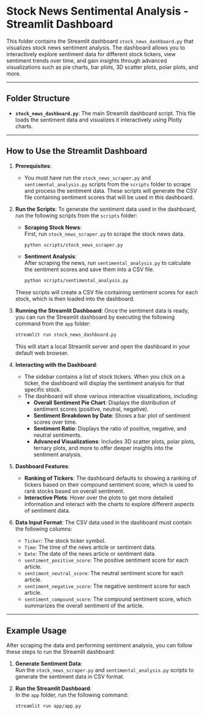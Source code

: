 # Stock News Sentimental Analysis - Streamlit Dashboard

This folder contains the Streamlit dashboard `stock_news_dashboard.py` that visualizes stock news sentiment analysis. The dashboard allows you to interactively explore sentiment data for different stock tickers, view sentiment trends over time, and gain insights through advanced visualizations such as pie charts, bar plots, 3D scatter plots, polar plots, and more.

---

## Folder Structure

- **`stock_news_dashboard.py`**: The main Streamlit dashboard script. This file loads the sentiment data and visualizes it interactively using Plotly charts.

---

## How to Use the Streamlit Dashboard

1. **Prerequisites**:
    - You must have run the `stock_news_scraper.py` and `sentimental_analysis.py` scripts from the `scripts` folder to scrape and process the sentiment data. These scripts will generate the CSV file containing sentiment scores that will be used in this dashboard.

2. **Run the Scripts**:
    To generate the sentiment data used in the dashboard, run the following scripts from the `scripts` folder:
    
    - **Scraping Stock News**:  
      First, run `stock_news_scraper.py` to scrape the stock news data.
      ```bash
      python scripts/stock_news_scraper.py
      ```
    
    - **Sentiment Analysis**:  
      After scraping the news, run `sentimental_analysis.py` to calculate the sentiment scores and save them into a CSV file.
      ```bash
      python scripts/sentimental_analysis.py
      ```
    
    These scripts will create a CSV file containing sentiment scores for each stock, which is then loaded into the dashboard.

3. **Running the Streamlit Dashboard**:
    Once the sentiment data is ready, you can run the Streamlit dashboard by executing the following command from the `app` folder:

    ```bash
    streamlit run stock_news_dashboard.py
    ```

    This will start a local Streamlit server and open the dashboard in your default web browser.

4. **Interacting with the Dashboard**:
    - The sidebar contains a list of stock tickers. When you click on a ticker, the dashboard will display the sentiment analysis for that specific stock.
    - The dashboard will show various interactive visualizations, including:
      - **Overall Sentiment Pie Chart**: Displays the distribution of sentiment scores (positive, neutral, negative).
      - **Sentiment Breakdown by Date**: Shows a bar plot of sentiment scores over time.
      - **Sentiment Ratio**: Displays the ratio of positive, negative, and neutral sentiments.
      - **Advanced Visualizations**: Includes 3D scatter plots, polar plots, ternary plots, and more to offer deeper insights into the sentiment analysis.

5. **Dashboard Features**:
    - **Ranking of Tickers**: The dashboard defaults to showing a ranking of tickers based on their compound sentiment score, which is used to rank stocks based on overall sentiment.
    - **Interactive Plots**: Hover over the plots to get more detailed information and interact with the charts to explore different aspects of sentiment data.

6. **Data Input Format**:
    The CSV data used in the dashboard must contain the following columns:
    - `Ticker`: The stock ticker symbol.
    - `Time`: The time of the news article or sentiment data.
    - `Date`: The date of the news article or sentiment data.
    - `sentiment_positive_score`: The positive sentiment score for each article.
    - `sentiment_neutral_score`: The neutral sentiment score for each article.
    - `sentiment_negative_score`: The negative sentiment score for each article.
    - `sentiment_compound_score`: The compound sentiment score, which summarizes the overall sentiment of the article.

---

## Example Usage

After scraping the data and performing sentiment analysis, you can follow these steps to run the Streamlit dashboard:

1. **Generate Sentiment Data**:  
   Run the `stock_news_scraper.py` and `sentimental_analysis.py` scripts to generate the sentiment data in CSV format.

2. **Run the Streamlit Dashboard**:  
   In the `app` folder, run the following command:
   ```bash
   streamlit run app/app.py
